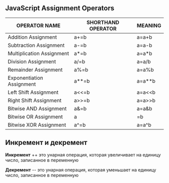 ## JavaScript Assignment Operators

| OPERATOR NAME             | SHORTHAND OPERATOR | MEANING |
|---------------------------|--------------------|---------|
| Addition Assignment       | a+=b               | a=a+b   |
| Subtraction Assignment    | a-=b               | a=a-b   |
| Multiplication Assignment | a*=b               | a=a*b   |
| Division Assignment       | a/=b               | a=a/b   |
| Remainder Assignment      | a%=b               | a=a%b   |
| Exponentiation Assignment | a**=b              | a=a**b  |
| Left Shift Assignment     | a<<=b              | a=a<<b  |
| Right Shift Assignment    | a>>=b              | a=a>>b  |
| Bitwise AND Assignment    | a&=b               | a=a&b   |
| Bitwise OR Assignment     | a|=b               | a=a | b |
| Bitwise XOR Assignment    | a^=b               | a=a^b   |

## Инкремент и декремент

**Инкремент** ++ это унарная операция, которая увеличивает на единицу число, записанное в переменную

**Декремент** -- это унарная операция, которая уменьшает на единицу число, записанное в переменную